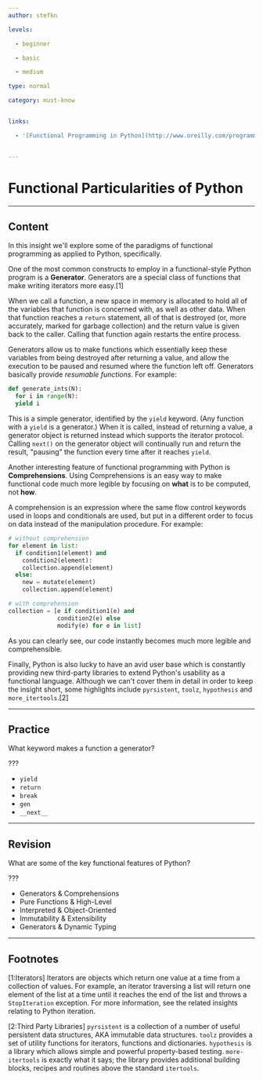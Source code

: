```yaml
---
author: stefkn

levels:

  - beginner

  - basic

  - medium

type: normal

category: must-know


links:

  - '[Functional Programming in Python](http://www.oreilly.com/programming/free/files/functional-programming-python.pdf){website}'


---
```


# Functional Particularities of Python

---
## Content

In this insight we'll explore some of the paradigms of functional programming as applied to Python, specifically.

One of the most common constructs to employ in a functional-style Python program is a **Generator**. Generators are a special class of functions that make writing iterators more easy.[1]

When we call a function, a new space in memory is allocated to hold all of the variables that function is concerned with, as well as other data. When that function reaches a `return` statement, all of that is destroyed (or, more accurately, marked for garbage collection) and the return value is given back to the caller. Calling that function again restarts the entire process.

Generators allow us to make functions which essentially keep these variables from being destroyed after returning a value, and allow the execution to be paused and resumed where the function left off. Generators basically provide *resumable functions*. For example:

```python
def generate_ints(N):
  for i in range(N):
  yield i
```

This is a simple generator, identified by the `yield` keyword. (Any function with a `yield` is a generator.) When it is called, instead of returning a value, a generator object is returned instead which supports the iterator protocol. Calling `next()` on the generator object will continually run and return the result, "pausing" the function every time after it reaches `yield`.

Another interesting feature of functional programming with Python is **Comprehensions**. Using Comprehensions is an easy way to make functional code much more legible by focusing on **what** is to be computed, not **how**.

A comprehension is an expression where the same flow control keywords used in loops and conditionals are used, but put in a different order to focus on data instead of the manipulation procedure. For example:

```python
# without comprehension
for element in list:
  if condition1(element) and
    condition2(element):
    collection.append(element)
  else:
    new = mutate(element)
    collection.append(element)

# with comprehension
collection = [e if condition1(e) and
              condition2(e) else
              modify(e) for e in list]
```

As you can clearly see, our code instantly becomes much more legible and comprehensible.

Finally, Python is also lucky to have an avid user base which is constantly providing new third-party libraries to extend Python's usability as a functional language. Although we can't cover them in detail in order to keep the insight short, some highlights include `pyrsistent`, `toolz`, `hypothesis` and `more_itertools`.[2]

---
## Practice

What keyword makes a function a generator?

???


* `yield`
* `return`
* `break`
* `gen`
* `__next__`

---
## Revision

What are some of the key functional features of Python?

???


* Generators & Comprehensions
* Pure Functions & High-Level
* Interpreted & Object-Oriented
* Immutability & Extensibility
* Generators & Dynamic Typing

---
## Footnotes
[1:Iterators]
Iterators are objects which return one value at a time from a collection of values. For example, an iterator traversing a list will return one element of the list at a time until it reaches the end of the list and throws a `StopIteration` exception. For more information, see the related insights relating to Python iteration.

[2:Third Party Libraries]
`pyrsistent` is a collection of a number of useful persistent data structures, AKA immutable data structures. `toolz` provides a set of utility functions for iterators, functions and dictionaries. `hypothesis` is a library which allows simple and powerful property-based testing. `more-itertools` is exactly what it says; the library provides additional building blocks, recipes and routines above the standard `itertools`.
 
